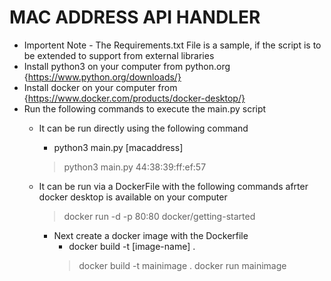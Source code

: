# MAC ADDRESS API HANDLER 
- Importent Note - The Requirements.txt File is a sample, if the script is to be extended to support from external libraries
- Install python3 on your computer from python.org {https://www.python.org/downloads/}
- Install docker on your computer from {https://www.docker.com/products/docker-desktop/}
- Run the following commands to execute the main.py script
    - It can be run directly using the following command
        - python3 main.py [macaddress]
        > python3 main.py 44:38:39:ff:ef:57
        
    - It can be run via a DockerFile with the following commands afrter docker desktop is available on your computer 
        > docker run -d -p 80:80 docker/getting-started
        - Next create a docker image with the Dockerfile
            - docker build -t [image-name] .
            > docker build -t mainimage .
            > docker run mainimage
